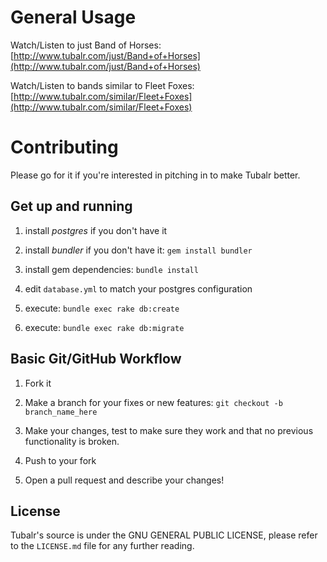 # General Usage
Watch/Listen to just Band of Horses:
[http://www.tubalr.com/just/Band+of+Horses](http://www.tubalr.com/just/Band+of+Horses)

Watch/Listen to bands similar to Fleet Foxes:
[http://www.tubalr.com/similar/Fleet+Foxes](http://www.tubalr.com/similar/Fleet+Foxes)

# Contributing
Please go for it if you're interested in pitching in to make Tubalr better. 

## Get up and running

1. install *postgres* if you don't have it

2. install *bundler* if you don't have it: `gem install bundler`

3. install gem dependencies: `bundle install`

4. edit `database.yml` to match your postgres configuration

5. execute: `bundle exec rake db:create`

6. execute: `bundle exec rake db:migrate`

## Basic Git/GitHub Workflow

1. Fork it    

2. Make a branch for your fixes or new features: `git checkout -b branch_name_here`

3. Make your changes, test to make sure they work and that no previous 
functionality is broken.

4. Push to your fork 

5. Open a pull request and describe your changes!

## License
Tubalr's source is under the GNU GENERAL PUBLIC LICENSE, please refer to the `LICENSE.md` file for any further reading.